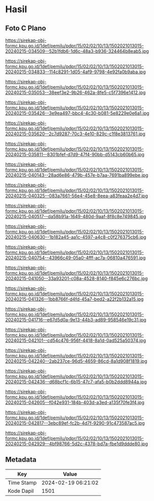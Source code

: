 # Hasil

## Foto C Plano

https://sirekap-obj-formc.kpu.go.id/1def/pemilu/pdpr/15/02/02/10/13/1502021013015-20240215-034509--52b1fdb6-1d6c-48a3-b936-324464b8eab5.jpg

https://sirekap-obj-formc.kpu.go.id/1def/pemilu/pdpr/15/02/02/10/13/1502021013015-20240215-034833--114c8291-1d05-4af9-9798-4e92fa0b9aba.jpg

https://sirekap-obj-formc.kpu.go.id/1def/pemilu/pdpr/15/02/02/10/13/1502021013015-20240215-035053--38eef3e2-9b26-462a-8fe5-c5f7396e1412.jpg

https://sirekap-obj-formc.kpu.go.id/1def/pemilu/pdpr/15/02/02/10/13/1502021013015-20240215-035426--3e9ea497-bbc4-4c30-b081-5e8229e0e6a1.jpg

https://sirekap-obj-formc.kpu.go.id/1def/pemilu/pdpr/15/02/02/10/13/1502021013015-20240215-035620--2c7d9287-70c3-4e10-829c-c1f8e3813761.jpg

https://sirekap-obj-formc.kpu.go.id/1def/pemilu/pdpr/15/02/02/10/13/1502021013015-20240215-035811--8301bfef-d7d9-47f4-90bb-d5143cb60b65.jpg

https://sirekap-obj-formc.kpu.go.id/1def/pemilu/pdpr/15/02/02/10/13/1502021013015-20240215-040143--28ad6e86-479b-457e-b7aa-7691ba899ebe.jpg

https://sirekap-obj-formc.kpu.go.id/1def/pemilu/pdpr/15/02/02/10/13/1502021013015-20240215-040325--083a7661-56e4-45e8-8eea-a83feaa2e4d7.jpg

https://sirekap-obj-formc.kpu.go.id/1def/pemilu/pdpr/15/02/02/10/13/1502021013015-20240215-040517--da58b91a-1649-480d-9aaf-8f8c8e749845.jpg

https://sirekap-obj-formc.kpu.go.id/1def/pemilu/pdpr/15/02/02/10/13/1502021013015-20240215-040630--1b182a45-aa1c-4597-a4c8-c0f276375cb6.jpg

https://sirekap-obj-formc.kpu.go.id/1def/pemilu/pdpr/15/02/02/10/13/1502021013015-20240215-040754--43966c49-05a0-4fff-ac7a-06810a476591.jpg

https://sirekap-obj-formc.kpu.go.id/1def/pemilu/pdpr/15/02/02/10/13/1502021013015-20240215-041050--33a93201-c08a-4528-8140-f845e6c276bc.jpg

https://sirekap-obj-formc.kpu.go.id/1def/pemilu/pdpr/15/02/02/10/13/1502021013015-20240215-041326--1bb8766f-d4fd-45a7-bed2-a22f2b132a15.jpg

https://sirekap-obj-formc.kpu.go.id/1def/pemilu/pdpr/15/02/02/10/13/1502021013015-20240215-041716--e67d5d0a-9e13-44b3-ad89-958546e19c31.jpg

https://sirekap-obj-formc.kpu.go.id/1def/pemilu/pdpr/15/02/02/10/13/1502021013015-20240215-042101--cd54c476-956f-4418-8a1d-0ad525a50374.jpg

https://sirekap-obj-formc.kpu.go.id/1def/pemilu/pdpr/15/02/02/10/13/1502021013015-20240215-042240--2ab237ce-96d5-4659-86cd-8a1d908f1819.jpg

https://sirekap-obj-formc.kpu.go.id/1def/pemilu/pdpr/15/02/02/10/13/1502021013015-20240215-042436--d68bcf1c-6b15-47c7-afa5-b0b2ddd8944a.jpg

https://sirekap-obj-formc.kpu.go.id/1def/pemilu/pdpr/15/02/02/10/13/1502021013015-20240215-042605--f042e931-184b-403d-a3ed-a135f70fe3f4.jpg

https://sirekap-obj-formc.kpu.go.id/1def/pemilu/pdpr/15/02/02/10/13/1502021013015-20240215-042817--3ebc89ef-fc2b-4d7f-9290-91c473587ac5.jpg

https://sirekap-obj-formc.kpu.go.id/1def/pemilu/pdpr/15/02/02/10/13/1502021013015-20240215-042929--4bf98766-5d2c-4378-bd7a-fbe1d9ddde80.jpg


## Metadata

| Key        | Value               |
| ---------- | ------------------- |
| Time Stamp | 2024-02-19 06:21:02 |
| Kode Dapil | 1501                |



